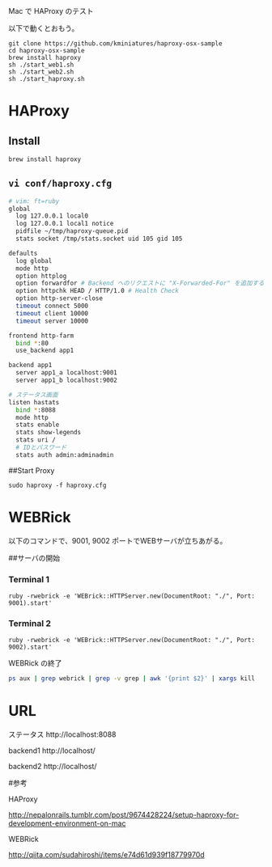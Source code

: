 Mac で HAProxy のテスト

以下で動くとおもう。

```
git clone https://github.com/kminiatures/haproxy-osx-sample
cd haproxy-osx-sample
brew install haproxy
sh ./start_web1.sh
sh ./start_web2.sh
sh ./start_haproxy.sh
```

# HAProxy

## Install

```bash
brew install haproxy
```

## `vi conf/haproxy.cfg`


```bash
# vim: ft=ruby
global
  log 127.0.0.1 local0
  log 127.0.0.1 local1 notice
  pidfile ~/tmp/haproxy-queue.pid
  stats socket /tmp/stats.socket uid 105 gid 105

defaults
  log global
  mode http
  option httplog
  option forwardfor # Backend へのリクエストに "X-Forwarded-For" を追加する
  option httpchk HEAD / HTTP/1.0 # Health Check
  option http-server-close
  timeout connect 5000
  timeout client 10000
  timeout server 10000

frontend http-farm
  bind *:80
  use_backend app1

backend app1
  server app1_a localhost:9001
  server app1_b localhost:9002

# ステータス画面
listen hastats
  bind *:8088
  mode http
  stats enable
  stats show-legends
  stats uri /
  # IDとパスワード
  stats auth admin:adminadmin
```

##Start Proxy

```
sudo haproxy -f haproxy.cfg
```


# WEBRick

以下のコマンドで、9001, 9002 ポートでWEBサーバが立ちあがる。

##サーバの開始

### Terminal 1
```
ruby -rwebrick -e 'WEBrick::HTTPServer.new(DocumentRoot: "./", Port: 9001).start'
```

### Terminal 2
```
ruby -rwebrick -e 'WEBrick::HTTPServer.new(DocumentRoot: "./", Port: 9002).start'
```

WEBRick の終了

```bash
ps aux | grep webrick | grep -v grep | awk '{print $2}' | xargs kill
```

# URL
ステータス http://localhost:8088

backend1 http://localhost/

backend2 http://localhost/


#参考

HAProxy

http://nepalonrails.tumblr.com/post/9674428224/setup-haproxy-for-development-environment-on-mac

WEBRick

http://qiita.com/sudahiroshi/items/e74d61d939f18779970d


